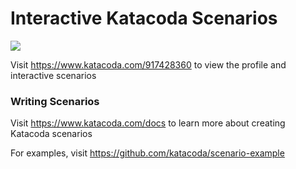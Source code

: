 # Interactive Katacoda Scenarios

[![](http://shields.katacoda.com/katacoda/917428360/count.svg)](https://www.katacoda.com/917428360 "Get your profile on Katacoda.com")

Visit https://www.katacoda.com/917428360 to view the profile and interactive scenarios

### Writing Scenarios
Visit https://www.katacoda.com/docs to learn more about creating Katacoda scenarios

For examples, visit https://github.com/katacoda/scenario-example
